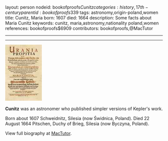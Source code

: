 layout: person
nodeid: bookofproofs$Cunitz
categories: history,17th-century
parentid: bookofproofs$339
tags: astronomy,origin-poland,women
title: Cunitz, Maria
born: 1607
died: 1664
description: Some facts about Maria Cunitz
keywords: cunitz, maria,astronomy,nationality poland,women
references: bookofproofs$6909
contributors: bookofproofs,@MacTutor

---


---

![Cunitz.jpg](https://github.com/bookofproofs/bookofproofs.github.io/blob/main/_sources/_assets/images/portraits/Cunitz.jpg?raw=true)

**Cunitz** was an astronomer who published simpler versions of Kepler's work.

Born about 1607 Schweidnitz, Silesia (now Świdnica, Poland). Died 22 August 1664 Pitschen, Duchy of Brieg, Silesia (now Byczyna, Poland).


View full biography at [MacTutor](https://mathshistory.st-andrews.ac.uk/Biographies/Cunitz/).